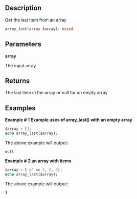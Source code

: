 ## Description

Get the last item from an array

```php
array_last(array $array): mixed
```

## Parameters

**array**

The input array

## Returns

The last item in the array or null for an empty array

## Examples

**Example # 1 Example uses of array_last() with an empty array**

```php
$array = [];
echo array_last($array);
```

The above example will output:

```
null
```

**Example # 2 an array with items**

```php
$array = ['a' => 1, 2, 3];
echo array_last($array);
```

The above example will output:

```
3
```